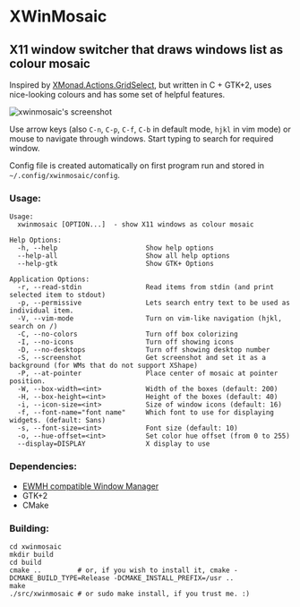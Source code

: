 XWinMosaic
==========

X11 window switcher that draws windows list as colour mosaic
------------------------------------------------------------

Inspired by [XMonad.Actions.GridSelect](http://xmonad.org/xmonad-docs/xmonad-contrib/XMonad-Actions-GridSelect.html), but written in C + GTK+2, uses nice-looking colours and has some set of helpful features.

![xwinmosaic's screenshot](http://i.imgur.com/zubWi.png "Screenshot")

Use arrow keys (also `C-n`, `C-p`, `C-f`, `C-b` in default mode, `hjkl` in vim mode) or mouse to navigate through windows.
Start typing to search for required window.

Config file is created automatically on first program run and stored in `~/.config/xwinmosaic/config`.

### Usage:
    Usage:
      xwinmosaic [OPTION...]  - show X11 windows as colour mosaic

    Help Options:
      -h, --help                      Show help options
      --help-all                      Show all help options
      --help-gtk                      Show GTK+ Options

    Application Options:
      -r, --read-stdin                Read items from stdin (and print selected item to stdout)
      -p, --permissive                Lets search entry text to be used as individual item.
      -V, --vim-mode                  Turn on vim-like navigation (hjkl, search on /)
      -C, --no-colors                 Turn off box colorizing
      -I, --no-icons                  Turn off showing icons
      -D, --no-desktops               Turn off showing desktop number
      -S, --screenshot                Get screenshot and set it as a background (for WMs that do not support XShape)
      -P, --at-pointer                Place center of mosaic at pointer position.
      -W, --box-width=<int>           Width of the boxes (default: 200)
      -H, --box-height=<int>          Height of the boxes (default: 40)
      -i, --icon-size=<int>           Size of window icons (default: 16)
      -f, --font-name="font name"     Which font to use for displaying widgets. (default: Sans)
      -s, --font-size=<int>           Font size (default: 10)
      -o, --hue-offset=<int>          Set color hue offset (from 0 to 255)
      --display=DISPLAY               X display to use

### Dependencies:

* [EWMH compatible Window Manager](http://en.wikipedia.org/wiki/Extended_Window_Manager_Hints)
* GTK+2
* CMake

### Building:

	cd xwinmosaic
	mkdir build
	cd build
	cmake ..         # or, if you wish to install it, cmake -DCMAKE_BUILD_TYPE=Release -DCMAKE_INSTALL_PREFIX=/usr ..
	make
	./src/xwinmosaic # or sudo make install, if you trust me. :)
